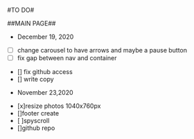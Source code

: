 #TO DO#

##MAIN PAGE##
* December 19, 2020
- [ ] change carousel to have arrows and maybe a pause button
- [ ] fix gap between nav and container
- [] fix github access
- [] write copy



* November 23,2020
- [x]resize photos 1040x760px
- []footer create
- [ ]spyscroll
- []github repo
